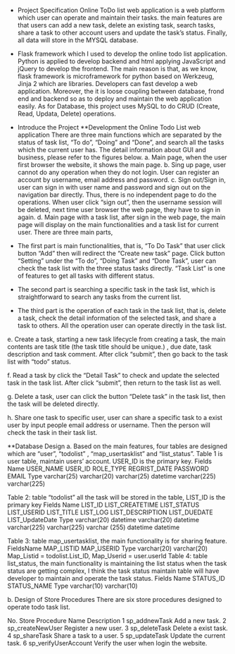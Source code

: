 - Project Specification
Online ToDo list web application is a web platform which user can operate and maintain their tasks. the main features are that users can add a new task, delete an existing task, search tasks,  share a task to other account users and update the task’s status. Finally, all data will store in the MYSQL database. 

- Flask framework which I used to develop the online todo list application. Python is applied to develop backend and html applying JavaScript and jQuery to develop the frontend.  The main reason is that, as we know, flask framework is microframework for python based on Werkzeug, Jinja 2  which are libraries. Developers can fast develop a web application. Moreover, the it is loose coupling between database, frond end and backend so as to deploy and maintain the web application easily. As for Database, this project uses MySQL to do CRUD (Create, Read, Updata, Delete) operations.

- Introduce the Project
**Development the Online Todo List web application
There are three main functions which are separated by the status of task list, “To do”, “Doing” and “Done”, and search all the tasks which the current user has. The detail information about GUI and business, please refer to the figures below. 
a.	Main page, when the user first browser the website, it shows the main page. 
b.	Sing up page, user cannot do any operation when they do not login. User can register an account by username, email address and password. 
c.	Sign out/Sign in, user can sign in with user name and password and sign out on the navigation bar directly. Thus, there is no independent page to do the operations. When user click “sign out”, then the username session will be deleted, next time user browser the web page, they have to sign in again.
d.	Main page with a task list, after sign in the web page, the main page will display on the main functionalities and a task list for current user. There are three main parts,

 - The first part is main functionalities, that is, “To Do Task” that user click button “Add” then will redirect the “Create new task” page. Click button “Setting” under the “To do”,  “Doing Task” and “Done Task”, user can check the task list with the three status tasks directly. “Task List” is one of features to get all tasks with different status.
 - The second part is searching a specific task in the task list, which is straightforward to search any tasks from the current list.
 - The third part is the operation of each task in the task list, that is, delete a task, check the detail information of the selected task, and share a task to others. All the operation user can operate directly in the task list.

e.	Create a task, starting a  new task lifecycle from creating a task, the main contents are task title (the task title should be unique.) , due date, task description and task comment. After click “submit”, then go back to the task list with “todo” status.
 
f.	Read a task by click the “Detail Task” to check and update the selected task in the task list. After click “submit”, then return to the task list as well.

g.	Delete a task, user can click the button “Delete task” in the task list, then the task will be deleted directly.
 
h.	Share one task to specific user, user can share a specific task to a exist user by input people email address or username. Then the person will check the task in their task list.
 
**Database Design
a.	Based on the main features,  four tables are designed which are “user”, “todolist” , “map_usertasklist” and “list_status”. 
Table 1 is user table, maintain users’ account. USER_ID is the primary key.
Fields Name	USER_NAME	USER_ID 	ROLE_TYPE	REGRIST_DATE	PASSWORD	EMAIL
Type	varchar(25)	varchar(20)	varchar(25)	datetime	varchar(225)	varchar(225)

Table 2: table “todolist” all the task will be stored in the table, LIST_ID is the primary key
Fields Name	LIST_ID	LIST_CREATETIME	LIST_STATUS	LIST_USERID	LIST_TITLE	LIST_LOG	LIST_DESCRIPTION	LIST_DUEDATE	LIST_UpdateDate
Type	varchar(20)	datetime	varchar(20)	datetime	varchar(225)	varchar(225)	varchar
(255)	datetime	datetime

Table 3: table map_usertasklist, the main functionality is for sharing feature.
FieldsName	MAP_LISTID	MAP_USERID
  Type	    varchar(20)	varchar(20)
  Map_Listid = todolist.List_ID,  Map_Userid = user.userId
Table 4: table list_status, the main functionality is maintaining the list status when the task status are getting complex, I think the task status maintain table will have developer to maintain and operate the task status.
Fields Name	STATUS_ID	STATUS_NAME
Type	varchar(10)	varchar(10)

b.	Design of Store Procedures
There are six store procedures designed to operate todo task list. 

 No.	Store Procedure Name	Description
 1	    sp_addnewTask	        Add a new task. 
 2	    sp_createNewUser	    Register a new user.
 3	    sp_deleteTask	        Delete a exist task.
 4	    sp_shareTask	        Share a task to a user.
 5	    sp_updateTask	        Update the current task.
 6	    sp_verifyUserAccount	Verify the user when login the website.
